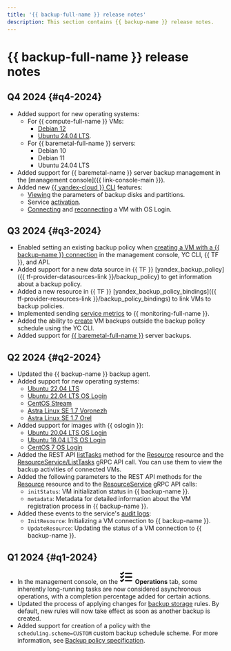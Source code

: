 ```yaml
---
title: '{{ backup-full-name }} release notes'
description: This section contains {{ backup-name }} release notes.
---
```


# {{ backup-full-name }} release notes

## Q4 2024 {#q4-2024}

* Added support for new operating systems:
    * For {{ compute-full-name }} VMs:
      * [Debian 12](/marketplace/products/yc/debian-12)
      * [Ubuntu 24.04 LTS](/marketplace/products/yc/ubuntu-2404-lts-oslogin).
    * For {{ baremetal-full-name }} servers:
      * Debian 10
      * Debian 11
      * Ubuntu 24.04 LTS
* Added support for {{ baremetal-name }} server backup management in the [management console]({{ link-console-main }}).
* Added new [{{ yandex-cloud }} CLI](../cli/quickstart.md) features:
  * [Viewing](./operations/backup-vm/view-disk-layout.md) the parameters of backup disks and partitions.
  * Service [activation](./operations/activate-service.md).
  * [Connecting](./operations/connect-vm-oslogin-linux.md) and [reconnecting](./operations/refresh-connection-oslogin-linux.md) a VM with OS Login.

## Q3 2024 {#q3-2024}

* Enabled setting an existing backup policy when [creating a VM with a {{ backup-name }} connection](./operations/create-vm.md) in the management console, YC CLI, {{ TF }}, and API.
* Added support for a new data source in {{ TF }} [yandex_backup_policy]({{ tf-provider-datasources-link }}/backup_policy) to get information about a backup policy.
* Added a new resource in {{ TF }} [yandex_backup_policy_bindings]({{ tf-provider-resources-link }}/backup_policy_bindings) to link VMs to backup policies.
* Implemented sending [service metrics](metrics.md) to {{ monitoring-full-name }}.
* Added the ability to [create](./operations/backup-vm/create.md) VM backups outside the backup policy schedule using the YC CLI.
* Added support for [{{ baremetal-full-name }}](./tutorials/backup-baremetal.md) server backups.

## Q2 2024 {#q2-2024}

* Updated the {{ backup-name }} backup agent.
* Added support for new operating systems:
  * [Ubuntu 22.04 LTS](/marketplace/products/yc/ubuntu-22-04-lts)
  * [Ubuntu 22.04 LTS OS Login](/marketplace/products/yc/ubuntu-2204-lts-oslogin)
  * [CentOS Stream](/marketplace/products/yc/centos-stream-8)
  * [Astra Linux SE 1.7 Voronezh](/marketplace/products/astralinux/alse)
  * [Astra Linux SE 1.7 Orel](/marketplace/products/astralinux/alse-orel)
* Added support for images with {{ oslogin }}:
  * [Ubuntu 20.04 LTS OS Login](/marketplace/products/yc/ubuntu-2004-lts-oslogin)
  * [Ubuntu 18.04 LTS OS Login](/marketplace/products/yc/ubuntu-1804-lts-oslogin)
  * [CentOS 7 OS Login](/marketplace/products/yc/centos-7-oslogin)
* Added the REST API [listTasks](./backup/api-ref/Resource/listTasks.md) method for the [Resource](./backup/api-ref/Resource/index.md) resource and the [ResourceService/ListTasks](backup/api-ref/grpc/Resource/listTasks.md) gRPC API call. You can use them to view the backup activities of connected VMs.
* Added the following parameters to the REST API methods for the [Resource](./backup/api-ref/Resource/index.md) resource and to the [ResourceService](backup/api-ref/grpc/Resource/index.md) gRPC API calls:
  * `initStatus`: VM initialization status in {{ backup-name }}.
  * `metadata`: Metadata for detailed information about the VM registration process in {{ backup-name }}.
* Added these events to the service's [audit logs](at-ref.md):
  * `InitResource`: Initializing a VM connection to {{ backup-name }}.
  * `UpdateResource`: Updating the status of a VM connection to {{ backup-name }}.

## Q1 2024 {#q1-2024}

* In the management console, on the ![list-check](../_assets/console-icons/list-check.svg) **Operations** tab, some inherently long-running tasks are now considered asynchronous operations, with a completion percentage added for certain actions.
* Updated the process of applying changes for [backup storage](./concepts/policy.md#retention) rules. By default, new rules will now take effect as soon as another backup is created.
* Added support for creation of a policy with the `scheduling.scheme=CUSTOM` custom backup schedule scheme. For more information, see [Backup policy specification](./concepts/policy.md#specification).